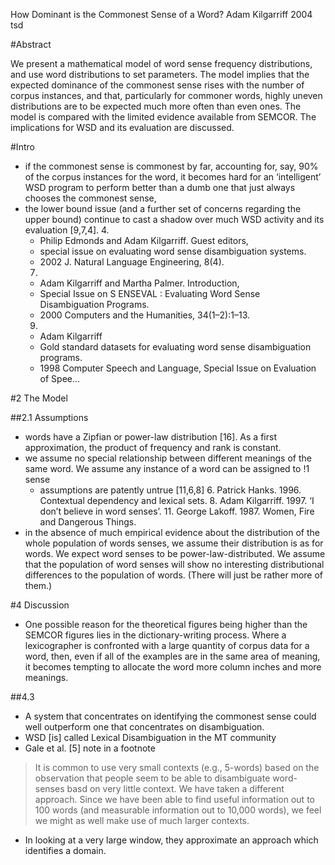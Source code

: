 How Dominant is the Commonest Sense of a Word?
Adam Kilgarriff
2004 tsd

#Abstract

We present a mathematical model of word sense frequency distributions, and use
word distributions to set parameters. The model implies that the expected
dominance of the commonest sense rises with the number of corpus instances, and
that, particularly for commoner words, highly uneven distributions are to be
expected much more often than even ones. The model is compared with the limited
evidence available from SEMCOR. The implications for WSD and its evaluation are
discussed.

#Intro

* if the commonest sense is commonest by far, accounting for, say, 90% of the
  corpus instances for the word, it becomes hard for an ‘intelligent’ WSD
  program to perform better than a dumb one that just always chooses the
  commonest sense,
* the lower bound issue (and a further set of concerns regarding the upper
  bound) continue to cast a shadow over much WSD activity and its evaluation
  [9,7,4].
  4. 
    * Philip Edmonds and Adam Kilgarriff. Guest editors, 
    * special issue on evaluating word sense disambiguation systems. 
    * 2002 J. Natural Language Engineering, 8(4).
  7. 
    * Adam Kilgarriff and Martha Palmer. Introduction, 
    * Special Issue on S ENSEVAL : Evaluating Word Sense Disambiguation Programs. 
    * 2000 Computers and the Humanities, 34(1–2):1–13.
  9. 
    * Adam Kilgarriff
    * Gold standard datasets for evaluating word sense disambiguation programs.  
    * 1998 Computer Speech and Language, Special Issue on Evaluation of Spee...

#2 The Model

##2.1 Assumptions

* words have a Zipfian or power-law distribution [16]. As a first
  approximation, the product of frequency and rank is constant.
* we assume no special relationship between different meanings of the same
  word.  We assume any instance of a word can be assigned to !1 sense
  * assumptions are patently untrue [11,6,8]
    6. Patrick Hanks. 1996. Contextual dependency and lexical sets.
    8. Adam Kilgarriff. 1997. ‘I don’t believe in word senses’. 
    11. George Lakoff. 1987. Women, Fire and Dangerous Things.  
* in the absence of much empirical evidence about the distribution of the whole
  population of words senses, we assume their distribution is as for words. We
  expect word senses to be power-law-distributed. We assume that the population
  of word senses will show no interesting distributional differences to the
  population of words. (There will just be rather more of them.)

#4 Discussion

* One possible reason for the theoretical figures being higher than the SEMCOR
  figures lies in the dictionary-writing process. Where a lexicographer is
  confronted with a large quantity of corpus data for a word, then, even if all
  of the examples are in the same area of meaning, it becomes tempting to
  allocate the word more column inches and more meanings.

##4.3 

* A system that concentrates on identifying the commonest sense could well
outperform one that concentrates on disambiguation.
* WSD [is] called Lexical Disambiguation in the MT community
* Gale et al. [5] note in a footnote

> It is common to use very small contexts (e.g., 5-words) based on the
> observation that people seem to be able to disambiguate word-senses basd on
> very little context.  We have taken a different approach. Since we have been
> able to find useful information out to 100 words (and measurable information
> out to 10,000 words), we feel we might as well make use of much larger
> contexts.  

  * In looking at a very large window, they approximate an approach which
    identifies a domain.
